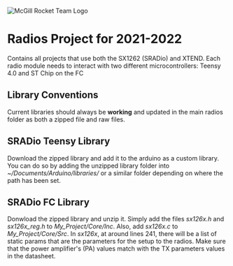 ![McGill Rocket Team Logo](https://raw.githubusercontent.com/McGillRocketTeam/ground-station-2019/master/media/MRT-logo.png)
# Radios Project for 2021-2022
Contains all projects that use both the SX1262 (SRADio) and XTEND.
Each radio module needs to interact with two different microcontrollers: Teensy 4.0 and ST Chip on the FC

## Library Conventions
Current libraries should always be **working** and updated in the main radios folder as both a zipped file and raw files.

## SRADio Teensy Library
Download the zipped library and add it to the arduino as a custom library. You can do so by adding the unzipped library folder into *~/Documents/Arduino/libraries/* or a similar folder depending on where the path has been set.

## SRADio FC Library
Donwload the zipped library and unzip it. Simply add the files *sx126x.h* and *sx126x_reg.h* to *My_Project/Core/Inc*. Also, add *sx126x.c* to *My_Project/Core/Src*. In *sx126x*, at around lines 241, there will be a list of static params that are the parameters for the setup to the radios. Make sure that the power amplifier's (PA) values match with the TX parameters values in the datasheet.